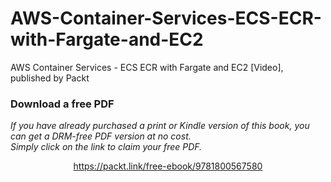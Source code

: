 # AWS-Container-Services-ECS-ECR-with-Fargate-and-EC2
AWS Container Services - ECS ECR with Fargate and EC2 [Video], published by Packt
### Download a free PDF

 <i>If you have already purchased a print or Kindle version of this book, you can get a DRM-free PDF version at no cost.<br>Simply click on the link to claim your free PDF.</i>
<p align="center"> <a href="https://packt.link/free-ebook/9781800567580">https://packt.link/free-ebook/9781800567580 </a> </p>